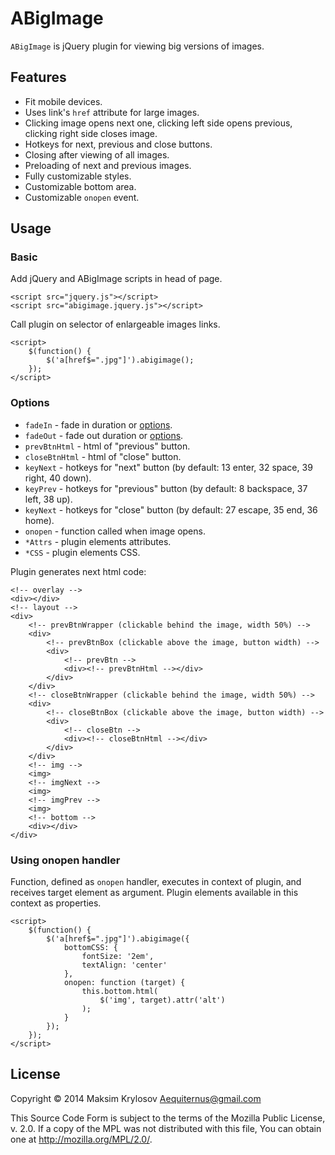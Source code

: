 # ABigImage

`ABigImage` is jQuery plugin for viewing big versions of images.

## Features

- Fit mobile devices.
- Uses link's `href` attribute for large images.
- Clicking image opens next one, clicking left side opens previous, clicking right side closes image.
- Hotkeys for next, previous and close buttons.
- Closing after viewing of all images.
- Preloading of next and previous images.
- Fully customizable styles.
- Customizable bottom area.
- Customizable `onopen` event.

## Usage

### Basic

Add jQuery and ABigImage scripts in head of page.

    <script src="jquery.js"></script>
    <script src="abigimage.jquery.js"></script>

Call plugin on selector of enlargeable images links.

    <script>
        $(function() {
            $('a[href$=".jpg"]').abigimage();
        });
    </script>

### Options

- `fadeIn` - fade in duration or [options](http://api.jquery.com/fadein/).
- `fadeOut` - fade out duration or [options](http://api.jquery.com/fadeout/).
- `prevBtnHtml` - html of "previous" button.
- `closeBtnHtml` - html of "close" button.
- `keyNext` - hotkeys for "next" button (by default: 13 enter, 32 space, 39 right, 40 down).
- `keyPrev` - hotkeys for "previous" button (by default: 8 backspace, 37 left, 38 up).
- `keyNext` - hotkeys for "close" button (by default: 27 escape, 35 end, 36 home).
- `onopen` - function called when image opens.
- `*Attrs` - plugin elements attributes.
- `*CSS` - plugin elements CSS.

Plugin generates next html code:

    <!-- overlay -->
    <div></div>
    <!-- layout -->
    <div>
        <!-- prevBtnWrapper (clickable behind the image, width 50%) -->
        <div>
            <!-- prevBtnBox (clickable above the image, button width) -->
            <div>
                <!-- prevBtn -->
                <div><!-- prevBtnHtml --></div>
            </div>
        </div>
        <!-- closeBtnWrapper (clickable behind the image, width 50%) -->
        <div>
            <!-- closeBtnBox (clickable above the image, button width) -->
            <div>
                <!-- closeBtn -->
                <div><!-- closeBtnHtml --></div>
            </div>
        </div>
        <!-- img -->
        <img>
        <!-- imgNext -->
        <img>
        <!-- imgPrev -->
        <img>
        <!-- bottom -->
        <div></div>
    </div>

### Using onopen handler

Function, defined as `onopen` handler, executes in context of plugin, and receives target element as argument. Plugin elements available in this context as properties.

    <script>
        $(function() {
            $('a[href$=".jpg"]').abigimage({
                bottomCSS: {
                    fontSize: '2em',
                    textAlign: 'center'
                },
                onopen: function (target) {
                    this.bottom.html(
                        $('img', target).attr('alt')
                    );
                }
            });
        });
    </script>

## License

Copyright © 2014 Maksim Krylosov <Aequiternus@gmail.com>

This Source Code Form is subject to the terms of the Mozilla Public
License, v. 2.0. If a copy of the MPL was not distributed with this
file, You can obtain one at http://mozilla.org/MPL/2.0/.
